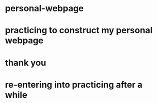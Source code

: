 # personal-webpage
# practicing to construct my personal webpage
# thank you
# re-entering into practicing after a while